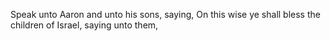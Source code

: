 Speak unto Aaron and unto his sons, saying, On this wise ye shall bless the children of Israel, saying unto them,
